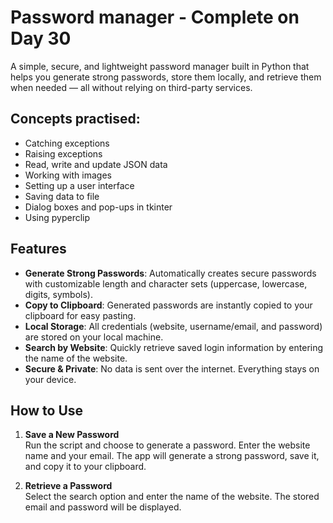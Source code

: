 # Password manager - Complete on Day 30

A simple, secure, and lightweight password manager built in Python that helps you generate strong passwords, store them locally, and retrieve them when needed — all without relying on third-party services.

## Concepts practised:
- Catching exceptions
- Raising exceptions
- Read, write and update JSON data
- Working with images
- Setting up a user interface
- Saving data to file
- Dialog boxes and pop-ups in tkinter
- Using pyperclip

## Features

- **Generate Strong Passwords**: Automatically creates secure passwords with customizable length and character sets (uppercase, lowercase, digits, symbols).
- **Copy to Clipboard**: Generated passwords are instantly copied to your clipboard for easy pasting.
- **Local Storage**: All credentials (website, username/email, and password) are stored on your local machine.
- **Search by Website**: Quickly retrieve saved login information by entering the name of the website.
- **Secure & Private**: No data is sent over the internet. Everything stays on your device.

## How to Use

1. **Save a New Password**  
   Run the script and choose to generate a password. Enter the website name and your email. The app will generate a strong password, save it, and copy it to your clipboard.

2. **Retrieve a Password**  
   Select the search option and enter the name of the website. The stored email and password will be displayed.
